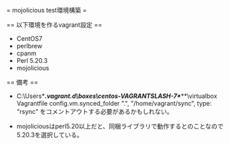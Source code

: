= mojolicious test環境構築 =

== 以下環境を作るvagrant設定 ==

 * CentOS7
 * perlbrew
 * cpanm
 * Perl 5.20.3
 * mojolicious

== 備考 ==

 * C:\Users\****\.vagrant.d\boxes\centos-VAGRANTSLASH-7\******\virtualbox
Vagrantfile
  config.vm.synced_folder ".", "/home/vagrant/sync", type: "rsync"
をコメントアウトする必要があるかもしれない。

 * mojoliciousはperl5.20以上だと、同梱ライブラリで動作するとのことなので
5.20.3を選択している。




